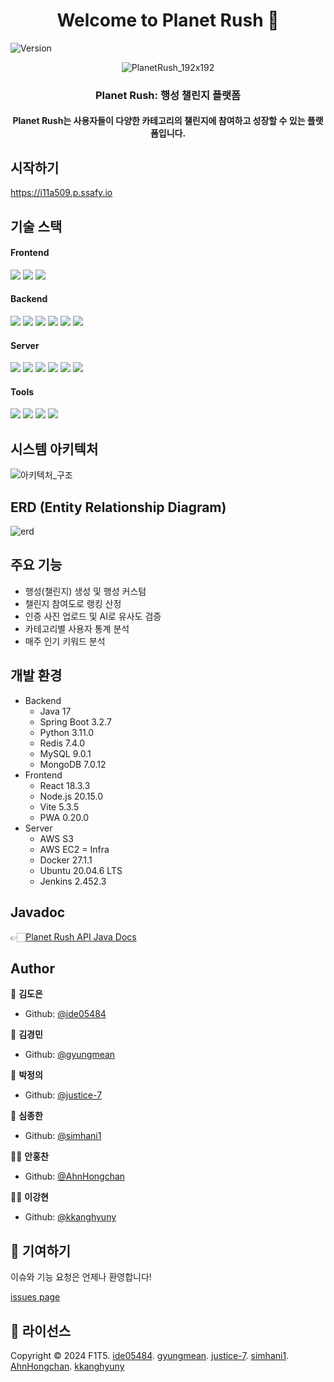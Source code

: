 <h1 align="center">Welcome to Planet Rush 👋</h1>
<p>
  <img alt="Version" src="https://img.shields.io/badge/version-2.1.0-blue.svg?cacheSeconds=2592000" />
</p>

<div align="center">
  
![PlanetRush_192x192](https://github.com/user-attachments/assets/3dc0b2e4-20c4-49a1-b0b3-bb207dd20f37)

### Planet Rush: 행성 챌린지 플랫폼

<h4>Planet Rush는 사용자들이 다양한 카테고리의 챌린지에 참여하고 성장할 수 있는 플랫폼입니다.</h4>
</div>

## 시작하기

https://i11a509.p.ssafy.io

## 기술 스택

  #### Frontend
  <p>
    <img src="https://img.shields.io/badge/-React-61DAFB?style=flat-square&logo=React&logoColor=black"/>
    <img src="https://img.shields.io/static/v1?style=flat-square&message=PWA&color=5A0FC8&logo=PWA&logoColor=FFFFFF&label="/>
    <img src="https://img.shields.io/badge/node.js-339933?style=flat-square&logo=Node.js&logoColor=white"/>
  </p>

  #### Backend
  <p>
    <img src="https://img.shields.io/badge/-SpringBoot-6DB33F?style=flat-square&logo=Spring&logoColor=white"/>
    <img src="https://img.shields.io/badge/Spring_data_jpa-6DB33F?style=flat-square&logo=Spring&logoColor=white"/>
    <img src="https://img.shields.io/badge/-Flask-000000?style=flat-square&logo=flask&logoColor=white"/>
    <img src="https://img.shields.io/badge/-MySQL-4479A1?style=flat-square&logo=MySQL&logoColor=white"/>
    <img src="https://img.shields.io/badge/-Redis-DC382D?style=flat-square&logo=Redis&logoColor=white"/>
    <img src="https://img.shields.io/badge/-MongoDB-13aa52?style=flat-square&logo=mongodb&logoColor=white"/>
  </p>
  
  #### Server
  <p>
    <img src="https://img.shields.io/badge/-Docker-2496ED?style=flat-square&logo=Docker&logoColor=white"/>
    <img src="https://img.shields.io/badge/-Jenkins-D24939?style=flat-square&logo=Jenkins&logoColor=white"/>
    <img src="https://img.shields.io/badge/-AWS-232F3E?style=flat-square&logo=amazon-aws&logoColor=white"/>
    <img src="https://img.shields.io/badge/-Nginx-269539?style=flat-square&logo=Nginx&logoColor=white"/>
    <img src="https://img.shields.io/badge/Ubuntu-E95420?style=flat-square&logo=Ubuntu&logoColor=white"/>
    <img src="https://img.shields.io/badge/AWS_S3-569A31?logo=amazons3&logoColor=fff&style=flat-square"/>
  </p>

  #### Tools
  <p>
    <img src="https://img.shields.io/badge/Jira-0052CC?style=flat-square&logo=Jira&logoColor=white"/>
    <img src="https://img.shields.io/badge/-Swagger-%23Clojure?style=flat-square&logo=swagger&logoColor=white"/>
    <img src="https://img.shields.io/badge/Figma-F24E1E?style=flat-square&logo=figma&logoColor=white"/>
    <img src="https://img.shields.io/badge/git-%23F05033.svg?style=flat-square&logo=git&logoColor=white"/>
  </p>


## 시스템 아키텍처

![아키텍처_구조](https://github.com/user-attachments/assets/8a2d1be6-a9db-4f0f-b9ae-aeddb4862058)


## ERD (Entity Relationship Diagram)

![erd](https://github.com/user-attachments/assets/0cb2fd31-1354-41c8-a166-36c5839faab1)


## 주요 기능

- 행성(챌린지) 생성 및 행성 커스텀
- 챌린지 참여도로 랭킹 산정
- 인증 사진 업로드 및 AI로 유사도 검증
- 카테고리별 사용자 통계 분석
- 매주 인기 키워드 분석

## 개발 환경

- Backend
  - Java 17
  - Spring Boot 3.2.7
  - Python 3.11.0
  - Redis 7.4.0
  - MySQL 9.0.1
  - MongoDB 7.0.12
- Frontend
  - React 18.3.3
  - Node.js 20.15.0
  - Vite 5.3.5
  - PWA 0.20.0
- Server
  - AWS S3
  - AWS EC2
= Infra
  - Docker 27.1.1
  - Ubuntu 20.04.6 LTS
  - Jenkins 2.452.3

## Javadoc

👉🏻[Planet Rush API Java Docs](https://simhani1.github.io/temp/javadoc/)

## Author

🐹 **김도은**

* Github: [@ide05484](https://github.com/ide05484)

👀 **김경민**

* Github: [@gyungmean](https://github.com/gyungmean)

🌊 **박정의**

* Github: [@justice-7](https://github.com/justice-7)

🍭 **심종한**

* Github: [@simhani1](https://github.com/simhani1)

👶🏻 **안홍찬**

* Github: [@AhnHongchan](https://github.com/AhnHongchan)

👸🏻 **이강현**

* Github: [@kkanghyuny](https://github.com/kkanghyuny)

## 🤝 기여하기
이슈와 기능 요청은 언제나 환영합니다!

[issues page](https://github.com/simhani1/PlanetRush/issues)<br />

## 📝 라이선스
Copyright © 2024 F1T5. [ide05484](https://github.com/ide05484). [gyungmean](https://github.com/gyungmean). [justice-7](https://github.com/justice-7). [simhani1](https://github.com/simhani1). [AhnHongchan](https://github.com/AhnHongchan). [kkanghyuny](https://github.com/kkanghyuny) <br />
